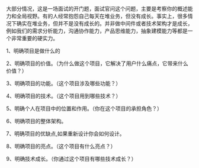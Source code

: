 大部分情况，这是一场面试的开门题，面试官问这个问题，主要是考察你的概述能力和全局视野。有的人经常抱怨自己每天在堆业务，但没有成长。事实上，很多情况下确实在堆业务，但并不是没有成长的。并非做中间件或者技术架构才是成长，例如我们的需求分析能力，沟通协作能力，产品思维能力，抽象建模能力等都是一个非常重要的硬实力。



1、明确项目是做什么的 

2、明确项目的价值。（为什么做这个项目，它解决了用户什么痛点，它带来什么价值？） 

3、明确项目的功能。（这个项目涉及哪些功能？） 

4、明确项目的技术。（这个项目用到哪些技术？） 

5、明确个人在项目中的位置和作用。（你在这个项目的承担角色？） 

6、明确项目的整体架构。 

7、明确项目的优缺点,如果重新设计你会如何设计。 

8、明确项目的亮点。（这个项目有什么亮点？） 

9、明确技术成长。（你通过这个项目有哪些技术成长？）

